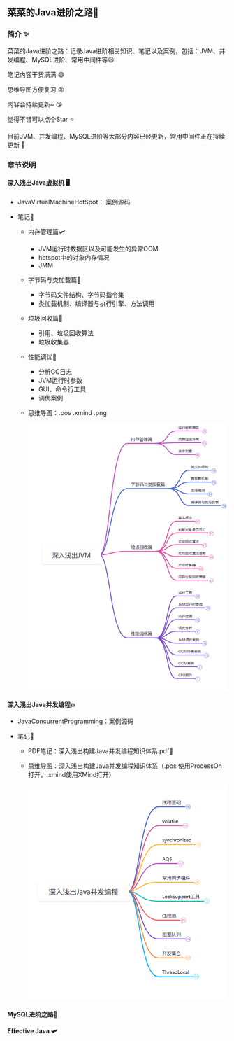 ## 菜菜的Java进阶之路🚀

### 简介 ✨

菜菜的Java进阶之路：记录Java进阶相关知识、笔记以及案例，包括：JVM、并发编程、MySQL进阶、常用中间件等😆

笔记内容干货满满 😄

思维导图方便复习 😝

内容会持续更新~  :kissing_heart: 

觉得不错可以点个Star ⭐️ 

目前JVM、并发编程、MySQL进阶等大部分内容已经更新，常用中间件正在持续更新  🥰



### 章节说明

#### 深入浅出Java虚拟机 🖥️

- JavaVirtualMachineHotSpot： 案例源码

- 笔记📔

  - 内存管理篇🛩️

    - JVM运行时数据区以及可能发生的异常OOM
    - hotspot中的对象内存情况
    - JMM

  - 字节码与类加载篇🎈

    - 字节码文件结构、字节码指令集
    - 类加载机制、编译器与执行引擎、方法调用

  - 垃圾回收篇🧨

    - 引用、垃圾回收算法
    - 垃圾收集器

  - 性能调优🚀

    - 分析GC日志
    - JVM运行时参数
    - GUI、命令行工具
    - 调优案例

  - 思维导图：.pos  .xmind .png

    ![深入浅出Java虚拟机](README.assets/image-20240304220904091.png)

  

  

#### 深入浅出Java并发编程:boom: 

- JavaConcurrentProgramming：案例源码

- 笔记📔

  - PDF笔记：深入浅出构建Java并发编程知识体系.pdf🎉

  - 思维导图：深入浅出构建Java并发编程知识体系（.pos 使用ProcessOn打开，.xmind使用XMind打开）

    ![深入浅出Java并发编程](README.assets/image-20240304221002296.png)



####  MySQL进阶之路🐬



#### Effective Java 🛩️



